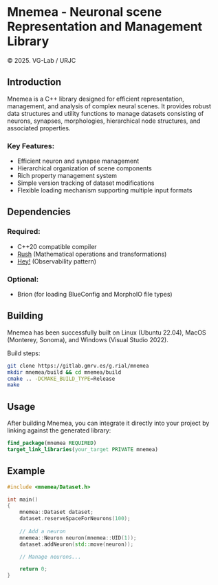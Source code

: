 # Mnemea - Neuronal scene Representation and Management Library

© 2025. VG-Lab / URJC

## Introduction

Mnemea is a C++ library designed for efficient representation, management, and analysis of complex neural scenes. It provides robust data structures and utility functions to manage datasets consisting of neurons, synapses, morphologies, hierarchical node structures, and associated properties.

### Key Features:
- Efficient neuron and synapse management
- Hierarchical organization of scene components
- Rich property management system
- Simple version tracking of dataset modifications
- Flexible loading mechanism supporting multiple input formats

## Dependencies

### Required:
- C++20 compatible compiler
- [Rush](https://your.rush.lib.url) (Mathematical operations and transformations)
- [Hey!](https://your.hey.lib.url) (Observability pattern)

### Optional:
- Brion (for loading BlueConfig and MorphoIO file types)

## Building

Mnemea has been successfully built on Linux (Ubuntu 22.04), MacOS (Monterey, Sonoma), and Windows (Visual Studio 2022).

Build steps:
```bash
git clone https://gitlab.gmrv.es/g.rial/mnemea
mkdir mnemea/build && cd mnemea/build
cmake .. -DCMAKE_BUILD_TYPE=Release
make
```

## Usage

After building Mnemea, you can integrate it directly into your project by linking against the generated library:

```cmake
find_package(mnemea REQUIRED)
target_link_libraries(your_target PRIVATE mnemea)
```

## Example

```cpp
#include <mnemea/Dataset.h>

int main()
{
    mnemea::Dataset dataset;
    dataset.reserveSpaceForNeurons(100);
    
    // Add a neuron
    mnemea::Neuron neuron(mnemea::UID(1));
    dataset.addNeuron(std::move(neuron));

    // Manage neurons...

    return 0;
}
```